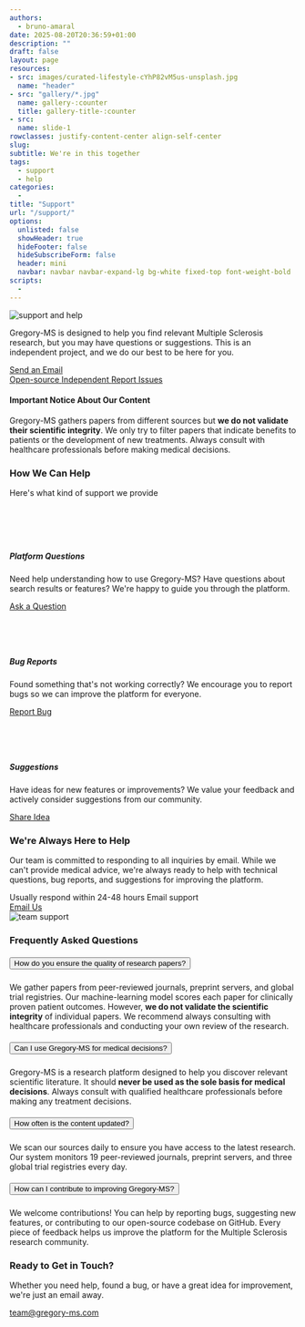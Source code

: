 ```yaml
---
authors:
  - bruno-amaral
date: 2025-08-20T20:36:59+01:00
description: ""
draft: false
layout: page
resources: 
- src: images/curated-lifestyle-cYhP82vM5us-unsplash.jpg
  name: "header"
- src: "gallery/*.jpg"
  name: gallery-:counter
  title: gallery-title-:counter
- src:
  name: slide-1
rowclasses: justify-content-center align-self-center
slug:
subtitle: We're in this together
tags: 
  - support
  - help
categories: 
  - 
title: "Support"
url: "/support/"
options:
  unlisted: false
  showHeader: true
  hideFooter: false
  hideSubscribeForm: false
  header: mini
  navbar: navbar navbar-expand-lg bg-white fixed-top font-weight-bold
scripts:
  - 
---
```

<!-- kickstart -->
</div>

<div class="row justify-content-center align-self-center mb-5 mt-5 p-md-5">
<div class="col-md-4 col-12 justify-content-center align-self-left align-left">
  <img src="images/undraw_add_information_j2wg.svg" class="float-left w-75 align-middle d-none d-md-block" alt="support and help" loading="lazy"/>
  </div>
  <div class="col-md-5 col-12 justify-content-center align-self-center">
<p>Gregory-MS is designed to help you find relevant Multiple Sclerosis research, but you may have questions or suggestions. This is an independent project, and we do our best to be here for you.</p>
    <a href='mailto:team@gregory-ms.com' class="btn btn-success btn-round btn-lg font-weight-bold" data-umami-event="click--email-support-page">Send an Email <i class="fas fa-envelope"></i></a>
    		<div class="d-flex flex-wrap justify-content-left align-items-left">
			<a href="https://github.com/brunoamaral/gregory-ai" class="badge badge-pill badge-success mx-2 my-1" rel="noopener" aria-label="Open-source code on GitHub (external link)">
				<i class="fas fa-code mr-1"></i>Open-source
			</a>
			<a href="/about/" class="badge badge-pill badge-info mx-2 my-1" aria-label="Independent project governance">
				<i class="fas fa-user-shield mr-1"></i>Independent
			</a>
			<a href="mailto:team@gregory-ms.com" class="badge badge-pill badge-warning mx-2 my-1" aria-label="Report bugs or suggestions">
				<i class="fas fa-bug mr-1"></i>Report Issues
			</a>
		</div>
  </div>
</div>

<!-- Important Notice Section -->
<div class="container-fluid bg-warning py-4">
  <div class="container">
    <div class="row justify-content-center">
      <div class="col-lg-10">
        <div class="d-flex align-items-center">
          <div class="mr-3">
            <i class="fas fa-exclamation-triangle text-dark" style="font-size: 2rem;"></i>
          </div>
          <div>
            <h4 class="mb-2 text-dark font-weight-bold">Important Notice About Our Content</h4>
            <p class="mb-0 text-dark">Gregory-MS gathers papers from different sources but <strong>we do not validate their scientific integrity</strong>. We only try to filter papers that indicate benefits to patients or the development of new treatments. Always consult with healthcare professionals before making medical decisions.</p>
          </div>
        </div>
      </div>
    </div>
  </div>
</div>

<!-- How We Can Help Section -->
<div class="container-fluid bg-light py-5">
  <div class="container">
    <div class="row justify-content-center">
      <div class="col-lg-10">
        <div class="text-center mb-5">
          <h3 class="display-4 font-weight-bold text-dark mb-3">How We Can Help</h3>
          <p class="lead text-muted font-weight-normal">Here's what kind of support we provide</p>
        </div>
        <div class="row">
          <div class="col-md-4 mb-4">
            <div class="card h-100 border-0 shadow-sm">
              <div class="card-body text-center p-4">
                <div class="bg-primary rounded-circle d-inline-flex align-items-center justify-content-center mb-3" style="width: 60px; height: 60px;">
                  <i class="fas fa-question-circle text-white" style="font-size: 1.5rem;"></i>
                </div>
                <h5 class="font-weight-bold mb-3">Platform Questions</h5>
                <p class="text-muted mb-3">Need help understanding how to use Gregory-MS? Have questions about search results or features? We're happy to guide you through the platform.</p>
                <a href="mailto:team@gregory-ms.com?subject=Platform Question" class="btn btn-outline-primary">Ask a Question</a>
              </div>
            </div>
          </div>
          <div class="col-md-4 mb-4">
            <div class="card h-100 border-0 shadow-sm">
              <div class="card-body text-center p-4">
                <div class="bg-danger rounded-circle d-inline-flex align-items-center justify-content-center mb-3" style="width: 60px; height: 60px;">
                  <i class="fas fa-bug text-white" style="font-size: 1.5rem;"></i>
                </div>
                <h5 class="font-weight-bold mb-3">Bug Reports</h5>
                <p class="text-muted mb-3">Found something that's not working correctly? We encourage you to report bugs so we can improve the platform for everyone.</p>
                <a href="mailto:team@gregory-ms.com?subject=Bug Report" class="btn btn-outline-danger">Report Bug</a>
              </div>
            </div>
          </div>
          <div class="col-md-4 mb-4">
            <div class="card h-100 border-0 shadow-sm">
              <div class="card-body text-center p-4">
                <div class="bg-success rounded-circle d-inline-flex align-items-center justify-content-center mb-3" style="width: 60px; height: 60px;">
                  <i class="fas fa-lightbulb text-white" style="font-size: 1.5rem;"></i>
                </div>
                <h5 class="font-weight-bold mb-3">Suggestions</h5>
                <p class="text-muted mb-3">Have ideas for new features or improvements? We value your feedback and actively consider suggestions from our community.</p>
                <a href="mailto:team@gregory-ms.com?subject=Feature Suggestion" class="btn btn-outline-success">Share Idea</a>
              </div>
            </div>
          </div>
        </div>
      </div>
    </div>
  </div>
</div>

<!-- Response Time Section -->
<div class="row justify-content-center align-self-center mb-5 p-md-5">
  <div class="col-md-5 col-12 justify-content-center align-self-center">
    <h3>We're Always Here to Help</h3>
    <p class="lead font-weight-normal">Our team is committed to responding to all inquiries by email. While we can't provide medical advice, we're always ready to help with technical questions, bug reports, and suggestions for improving the platform.</p>
    <div class="d-flex flex-wrap justify-content-left align-items-left mb-3">
      <span class="badge badge-pill badge-info mx-2 my-1">
        <i class="fas fa-clock mr-1"></i>Usually respond within 24-48 hours
      </span>
      <span class="badge badge-pill badge-success mx-2 my-1">
        <i class="fas fa-envelope mr-1"></i>Email support
      </span>
    </div>
    <a href='mailto:team@gregory-ms.com' class="btn btn-primary btn-round btn-lg font-weight-bold" data-umami-event="click--email-response-time-support-page">Email Us <i class="fas fa-arrow-circle-right"></i></a>
  </div>
  <div class="col-md-5 col-12 justify-content-center align-self-left align-left">
    <img src="images/undraw_sync_files_re_ws4c.svg" class="w-75 align-middle d-none d-md-block float-right" alt="team support" loading="lazy"/>
  </div>
</div>

<!-- Frequently Asked Questions -->
<div class="container-fluid bg-light py-5">
  <div class="container">
    <div class="row justify-content-center">
      <div class="col-lg-10">
        <div class="text-center mb-5">
          <h3 class="display-4 font-weight-bold text-dark mb-3">Frequently Asked Questions</h3>
        </div>
        <div class="accordion" id="faqAccordion">
          <div class="card border-0 shadow-sm mb-3">
            <div class="card-header bg-white border-0" id="headingOne">
              <h5 class="mb-0">
                <button class="btn btn-link text-left font-weight-bold text-dark" type="button" data-toggle="collapse" data-target="#collapseOne" aria-expanded="true" aria-controls="collapseOne">
                  <i class="fas fa-chevron-down mr-2"></i>
                  How do you ensure the quality of research papers?
                </button>
              </h5>
            </div>
            <div id="collapseOne" class="collapse show" aria-labelledby="headingOne" data-parent="#faqAccordion">
              <div class="card-body">
                <p>We gather papers from peer-reviewed journals, preprint servers, and global trial registries. Our machine-learning model scores each paper for clinically proven patient outcomes. However, <strong>we do not validate the scientific integrity</strong> of individual papers. We recommend always consulting with healthcare professionals and conducting your own review of the research.</p>
              </div>
            </div>
          </div>
          <div class="card border-0 shadow-sm mb-3">
            <div class="card-header bg-white border-0" id="headingTwo">
              <h5 class="mb-0">
                <button class="btn btn-link text-left font-weight-bold text-dark collapsed" type="button" data-toggle="collapse" data-target="#collapseTwo" aria-expanded="false" aria-controls="collapseTwo">
                  <i class="fas fa-chevron-down mr-2"></i>
                  Can I use Gregory-MS for medical decisions?
                </button>
              </h5>
            </div>
            <div id="collapseTwo" class="collapse" aria-labelledby="headingTwo" data-parent="#faqAccordion">
              <div class="card-body">
                <p>Gregory-MS is a research platform designed to help you discover relevant scientific literature. It should <strong>never be used as the sole basis for medical decisions</strong>. Always consult with qualified healthcare professionals before making any treatment decisions.</p>
              </div>
            </div>
          </div>
          <div class="card border-0 shadow-sm mb-3">
            <div class="card-header bg-white border-0" id="headingThree">
              <h5 class="mb-0">
                <button class="btn btn-link text-left font-weight-bold text-dark collapsed" type="button" data-toggle="collapse" data-target="#collapseThree" aria-expanded="false" aria-controls="collapseThree">
                  <i class="fas fa-chevron-down mr-2"></i>
                  How often is the content updated?
                </button>
              </h5>
            </div>
            <div id="collapseThree" class="collapse" aria-labelledby="headingThree" data-parent="#faqAccordion">
              <div class="card-body">
                <p>We scan our sources daily to ensure you have access to the latest research. Our system monitors 19 peer-reviewed journals, preprint servers, and three global trial registries every day.</p>
              </div>
            </div>
          </div>
          <div class="card border-0 shadow-sm mb-3">
            <div class="card-header bg-white border-0" id="headingFour">
              <h5 class="mb-0">
                <button class="btn btn-link text-left font-weight-bold text-dark collapsed" type="button" data-toggle="collapse" data-target="#collapseFour" aria-expanded="false" aria-controls="collapseFour">
                  <i class="fas fa-chevron-down mr-2"></i>
                  How can I contribute to improving Gregory-MS?
                </button>
              </h5>
            </div>
            <div id="collapseFour" class="collapse" aria-labelledby="headingFour" data-parent="#faqAccordion">
              <div class="card-body">
                <p>We welcome contributions! You can help by reporting bugs, suggesting new features, or contributing to our open-source codebase on GitHub. Every piece of feedback helps us improve the platform for the Multiple Sclerosis research community.</p>
              </div>
            </div>
          </div>
        </div>
      </div>
    </div>
  </div>
</div>

<!-- Contact Information -->
<div class="row justify-content-center align-self-center mb-5 p-md-5 bg-grey">
  <div class="col-md-12 col-12 justify-content-center align-self-center">
    <div class="col-md-8 ml-auto mr-auto text-center">
      <h3 class="mb-3">Ready to Get in Touch?</h3>
      <p class="lead mb-4">Whether you need help, found a bug, or have a great idea for improvement, we're just an email away.</p>
      <a href="mailto:team@gregory-ms.com" class="btn btn-success btn-lg font-weight-bold" data-umami-event="click--email-final-support-page">
        <i class="fas fa-envelope mr-2"></i>team@gregory-ms.com
      </a>
    </div>
  </div>
</div>
